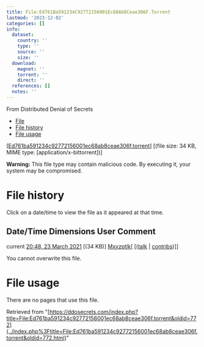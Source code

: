 ```yaml
---
title: File:Ed761Ba591234C92772156001Ec68Ab8Ceae306F.Torrent
lastmod: '2023-12-02'
categories: []
info:
  dataset:
    country: ''
    type: ''
    source: ''
    size: ''
  download:
    magnet: ''
    torrent: ''
    direct: ''
  references: []
  notes: ''
---
```




From Distributed Denial of Secrets

- [File](./File:Ed761ba591234c92772156001ec68ab8ceae306f.torrent.html#file)
- [File
history](./File:Ed761ba591234c92772156001ec68ab8ceae306f.torrent.html#filehistory)
- [File
usage](./File:Ed761ba591234c92772156001ec68ab8ceae306f.torrent.html#filelinks)

[[Ed761ba591234c92772156001ec68ab8ceae306f.torrent](../images/1/15/Ed761ba591234c92772156001ec68ab8ceae306f.torrent "Ed761ba591234c92772156001ec68ab8ceae306f.torrent")]
‎[(file size: 34 KB, MIME type:
[application/x-bittorrent])]

**Warning:** This file type may contain malicious code. By executing it,
your system may be compromised.

# File history

Click on a date/time to view the file as it appeared at that time.

Date/Time Dimensions User Comment
---
current [20:48, 23 March 2021](../images/1/15/Ed761ba591234c92772156001ec68ab8ceae306f.torrent) [(34 KB)] [Mxyzptlk](../index.php%3Ftitle=User:Mxyzptlk&action=edit&redlink=1.html "User:Mxyzptlk (page does not exist)")[ [([talk](../index.php%3Ftitle=User_talk:Mxyzptlk&action=edit&redlink=1.html "User talk:Mxyzptlk (page does not exist)") | [contribs](./Special:Contributions/Mxyzptlk.html "Special:Contributions/Mxyzptlk"))]]

You cannot overwrite this file.

# File usage

There are no pages that use this file.

Retrieved from
"[https://ddosecrets.com/index.php?title=File:Ed761ba591234c92772156001ec68ab8ceae306f.torrent&oldid=772](../index.php%3Ftitle=File:Ed761ba591234c92772156001ec68ab8ceae306f.torrent&oldid=772.html)"

